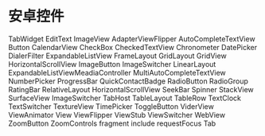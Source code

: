 # 安卓控件
TabWidget
EditText
ImageView
AdapterViewFlipper
AutoCompleteTextView
Button
CalendarView
CheckBox
CheckedTextView
Chronometer
DatePicker
DialerFilter
ExpandableListView
FrameLayout
GridLayout
GridView
HorizontalScrollView
ImageButton
ImageSwitcher
LinearLayout
ExpandableListViewMeadiaController
MultiAutoCompleteTextView
NumberPicker
ProgressBar
QuickContactBadge
RadioButton
RadioGroup
RatingBar
RelativeLayout
HorizontalScrollView
SeekBar
Spinner
StackView
SurfaceView
ImageSwitcher
TabHost
TableLayout
TableRow
TextClock
TextSwitcher
TextureView
TimePicker
ToggleButton
ViderView
ViewAnimator
View
ViewFlipper
ViewStub
ViewSwitcher
WebView
ZoomButton
ZoomControls
fragment
include
requestFocus
Tab